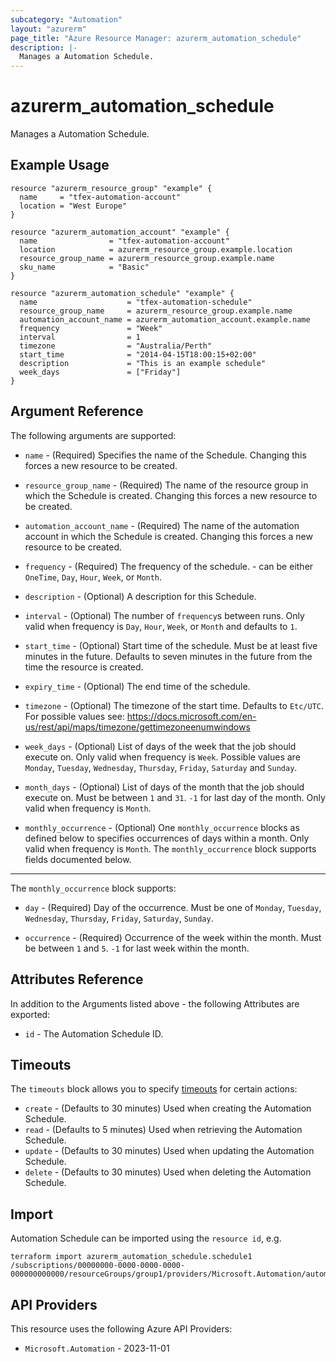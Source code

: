```yaml
---
subcategory: "Automation"
layout: "azurerm"
page_title: "Azure Resource Manager: azurerm_automation_schedule"
description: |-
  Manages a Automation Schedule.
---
```


# azurerm_automation_schedule

Manages a Automation Schedule.

## Example Usage

```hcl
resource "azurerm_resource_group" "example" {
  name     = "tfex-automation-account"
  location = "West Europe"
}

resource "azurerm_automation_account" "example" {
  name                = "tfex-automation-account"
  location            = azurerm_resource_group.example.location
  resource_group_name = azurerm_resource_group.example.name
  sku_name            = "Basic"
}

resource "azurerm_automation_schedule" "example" {
  name                    = "tfex-automation-schedule"
  resource_group_name     = azurerm_resource_group.example.name
  automation_account_name = azurerm_automation_account.example.name
  frequency               = "Week"
  interval                = 1
  timezone                = "Australia/Perth"
  start_time              = "2014-04-15T18:00:15+02:00"
  description             = "This is an example schedule"
  week_days               = ["Friday"]
}
```

## Argument Reference

The following arguments are supported:

* `name` - (Required) Specifies the name of the Schedule. Changing this forces a new resource to be created.

* `resource_group_name` - (Required) The name of the resource group in which the Schedule is created. Changing this forces a new resource to be created.

* `automation_account_name` - (Required) The name of the automation account in which the Schedule is created. Changing this forces a new resource to be created.

* `frequency` - (Required) The frequency of the schedule. - can be either `OneTime`, `Day`, `Hour`, `Week`, or `Month`.

* `description` - (Optional) A description for this Schedule.

* `interval` - (Optional) The number of `frequency`s between runs. Only valid when frequency is `Day`, `Hour`, `Week`, or `Month` and defaults to `1`.

* `start_time` - (Optional) Start time of the schedule. Must be at least five minutes in the future. Defaults to seven minutes in the future from the time the resource is created.

* `expiry_time` - (Optional) The end time of the schedule.

* `timezone` - (Optional) The timezone of the start time. Defaults to `Etc/UTC`. For possible values see: <https://docs.microsoft.com/en-us/rest/api/maps/timezone/gettimezoneenumwindows>

* `week_days` - (Optional) List of days of the week that the job should execute on. Only valid when frequency is `Week`. Possible values are `Monday`, `Tuesday`, `Wednesday`, `Thursday`, `Friday`, `Saturday` and `Sunday`.

* `month_days` - (Optional) List of days of the month that the job should execute on. Must be between `1` and `31`. `-1` for last day of the month. Only valid when frequency is `Month`.

* `monthly_occurrence` - (Optional) One `monthly_occurrence` blocks as defined below to specifies occurrences of days within a month. Only valid when frequency is `Month`. The `monthly_occurrence` block supports fields documented below.

---

The `monthly_occurrence` block supports:

* `day` - (Required) Day of the occurrence. Must be one of `Monday`, `Tuesday`, `Wednesday`, `Thursday`, `Friday`, `Saturday`, `Sunday`.

* `occurrence` - (Required) Occurrence of the week within the month. Must be between `1` and `5`. `-1` for last week within the month.

## Attributes Reference

In addition to the Arguments listed above - the following Attributes are exported:

* `id` - The Automation Schedule ID.

## Timeouts

The `timeouts` block allows you to specify [timeouts](https://developer.hashicorp.com/terraform/language/resources/configure#define-operation-timeouts) for certain actions:

* `create` - (Defaults to 30 minutes) Used when creating the Automation Schedule.
* `read` - (Defaults to 5 minutes) Used when retrieving the Automation Schedule.
* `update` - (Defaults to 30 minutes) Used when updating the Automation Schedule.
* `delete` - (Defaults to 30 minutes) Used when deleting the Automation Schedule.

## Import

Automation Schedule can be imported using the `resource id`, e.g.

```shell
terraform import azurerm_automation_schedule.schedule1 /subscriptions/00000000-0000-0000-0000-000000000000/resourceGroups/group1/providers/Microsoft.Automation/automationAccounts/account1/schedules/schedule1
```

## API Providers
<!-- This section is generated, changes will be overwritten -->
This resource uses the following Azure API Providers:

* `Microsoft.Automation` - 2023-11-01
